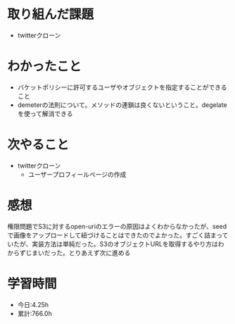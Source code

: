 # 取り組んだ課題
- twitterクローン
# わかったこと
- バケットポリシーに許可するユーザやオブジェクトを指定することができること
- demeterの法則について。メソッドの連鎖は良くないということ。degelateを使って解消できる
# 次やること
- twitterクローン
  - ユーザープロフィールページの作成
# 感想
権限問題でS3に対するopen-uriのエラーの原因はよくわからなかったが、seedで画像をアップロードして紐づけることはできたのでよかった。すごく詰まっていたが、実装方法は単純だった。S3のオブジェクトURLを取得するやり方はわからずじまいだった。とりあえず次に進める
# 学習時間
- 今日:4.25h
- 累計:766.0h